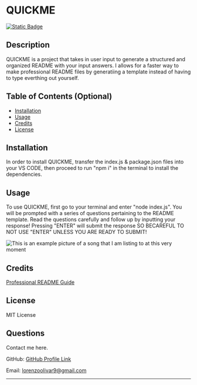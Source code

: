 # QUICKME

[![Static Badge](https://img.shields.io/badge/License-MIT_License-%23b0e0e6)](https://choosealicense.com/licenses/mit/)

## Description

QUICKME is a project that takes in user input to generate a structured and organized README with your input answers. I allows for a faster way to make professional README files by generatiing a template instead of having to type everthing out yourself.

## Table of Contents (Optional)

- [Installation](#installation)
- [Usage](#usage)
- [Credits](#credits)
- [License](#license)

## Installation

In order to install QUICKME, transfer the index.js & package.json files into your VS CODE, then proceed to run "npm i" in the terminal to install the dependencies.

## Usage

To use QUICKME, first go to your terminal and enter "node index.js". You will be prompted with a series of questions pertaining to the README template. Read the questions carefully and follow up by inputting your response! Pressing "ENTER" will submit the response SO BECAREFUL TO NOT USE "ENTER" UNLESS YOU ARE READY TO SUBMIT!

![This is an example picture of a song that I am listing to at this very moment](https://www.google.com/url?sa=i&url=https%3A%2F%2Fgenius.com%2FClaud-soft-spot-lyrics&psig=AOvVaw03ZdOFQSEcIsRkZFfS6xMH&ust=1691793210482000&source=images&cd=vfe&opi=89978449&ved=0CBAQjRxqFwoTCLiQq_uS04ADFQAAAAAdAAAAABAE)

## Credits

[Professional README Guide](https://coding-boot-camp.github.io/full-stack/github/professional-readme-guide)

## License

MIT License

## Questions

Contact me here.

GitHub: [GitHub Profile Link](https://github.com/Lorenzo-Olivar)

Email: lorenzoolivar9@gmail.com

---